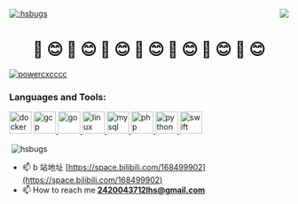 <p>
<a href="https://count.getloli.com/"><img src="https://count.getloli.com/get/@:hsbugs" alt=":hsbugs" /></a>
<img src="https://weather-icon.journeyad.repl.co/@nanyang?v=1" align="right">
</p>
<h1 align="center">🍓 😊 🍓 😊 🍓 😊 🍓 😊 🍓 😊 🍓 😊 🍓 😊</h1>

<p align="left"> <a href="https://twitter.com/powercxcccc" target="blank"><img src="https://img.shields.io/twitter/follow/powercxcccc?logo=twitter&style=for-the-badge" alt="powercxcccc" /></a> </p>

<h3 align="left">Languages and Tools:</h3>

<p align="left"> <a href="https://www.docker.com/" target="_blank"> <img src="https://devicons.github.io/devicon/devicon.git/icons/docker/docker-original-wordmark.svg" alt="docker" width="40" height="40"/></a> <a href="https://cloud.google.com" target="_blank"> <img src="https://www.vectorlogo.zone/logos/google_cloud/google_cloud-icon.svg" alt="gcp" width="40" height="40"/> </a> <a href="https://golang.org" target="_blank"> <img src="https://devicons.github.io/devicon/devicon.git/icons/go/go-original.svg" alt="go" width="40" height="40"/> </a> <a href="https://www.linux.org/" target="_blank"> <img src="https://devicons.github.io/devicon/devicon.git/icons/linux/linux-original.svg" alt="linux" width="40" height="40"/> </a> <a href="https://www.mysql.com/" target="_blank"> <img src="https://devicons.github.io/devicon/devicon.git/icons/mysql/mysql-original-wordmark.svg" alt="mysql" width="40" height="40"/> </a> <a href="https://www.php.net" target="_blank"> <img src="https://devicons.github.io/devicon/devicon.git/icons/php/php-original.svg" alt="php" width="40" height="40"/> </a> <a href="https://www.python.org" target="_blank"> <img src="https://devicons.github.io/devicon/devicon.git/icons/python/python-original.svg" alt="python" width="40" height="40"/> </a> <a href="https://developer.apple.com/swift/" target="_blank"> <img src="https://devicons.github.io/devicon/devicon.git/icons/swift/swift-original-wordmark.svg" alt="swift" width="40" height="40"/> </a> </p>

<p>&nbsp;<img align="center" src="https://github-readme-stats.vercel.app/api?username=hsbugs&show_icons=true&theme=tokyonight&locale=en" alt="hsbugs" /></p>

- 📫 b 站地址 [https://space.bilibili.com/168499902](https://space.bilibili.com/168499902)
- 📫 How to reach me **2420043712lhs@gmail.com**
